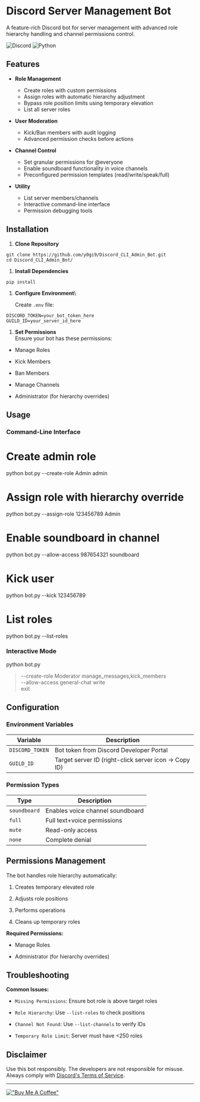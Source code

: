# Discord Server Management Bot

A feature-rich Discord bot for server management with advanced role hierarchy handling and channel permissions control.

![Discord](https://img.shields.io/badge/Discord-%235865F2.svg?style=for-the-badge&logo=discord&logoColor=white)
![Python](https://img.shields.io/badge/python-3670A0?style=for-the-badge&logo=python&logoColor=ffdd54)

## Features

- **Role Management**
  - Create roles with custom permissions
  - Assign roles with automatic hierarchy adjustment
  - Bypass role position limits using temporary elevation
  - List all server roles

- **User Moderation**
  - Kick/Ban members with audit logging
  - Advanced permission checks before actions

- **Channel Control**
  - Set granular permissions for @everyone
  - Enable soundboard functionality in voice channels
  - Preconfigured permission templates (read/write/speak/full)

- **Utility**
  - List server members/channels
  - Interactive command-line interface
  - Permission debugging tools

## Installation

1. **Clone Repository**
```
git clone https://github.com/y0gi9/Discord_CLI_Admin_Bot.git
cd Discord_CLI_Admin_Bot/
```
1.  **Install Dependencies**
```
pip install 
```
1.  **Configure Environment**\

    Create `.env` file:
```
DISCORD_TOKEN=your_bot_token_here
GUILD_ID=your_server_id_here
```
1.  **Set Permissions**\
    Ensure your bot has these permissions:

-   Manage Roles

-   Kick Members

-   Ban Members

-   Manage Channels

-   Administrator (for hierarchy overrides)

Usage
-----

### Command-Line Interface

# Create admin role
python bot.py --create-role Admin admin

# Assign role with hierarchy override
python bot.py --assign-role 123456789 Admin

# Enable soundboard in channel
python bot.py --allow-access 987654321 soundboard

# Kick user
python bot.py --kick 123456789

# List roles
python bot.py --list-roles

### Interactive Mode

python bot.py
> --create-role Moderator manage_messages,kick_members  
> --allow-access general-chat write  
> exit

Configuration
-------------

### Environment Variables

| Variable | Description |
| --- | --- |
| `DISCORD_TOKEN` | Bot token from Discord Developer Portal |
| `GUILD_ID` | Target server ID (right-click server icon -> Copy ID) |

### Permission Types

| Type | Description |
| --- | --- |
| `soundboard` | Enables voice channel soundboard |
| `full` | Full text+voice permissions |
| `mute` | Read-only access |
| `none` | Complete denial |

Permissions Management
----------------------

The bot handles role hierarchy automatically:

1.  Creates temporary elevated role

2.  Adjusts role positions

3.  Performs operations

4.  Cleans up temporary roles

**Required Permissions:**

-   Manage Roles

-   Administrator (for hierarchy overrides)

Troubleshooting
---------------

**Common Issues:**

-   `Missing Permissions`: Ensure bot role is above target roles

-   `Role Hierarchy`: Use `--list-roles` to check positions

-   `Channel Not Found`: Use `--list-channels` to verify IDs

-   `Temporary Role Limit`: Server must have <250 roles

Disclaimer
----------

Use this bot responsibly. The developers are not responsible for misuse. Always comply with [Discord's Terms of Service](https://discord.com/terms).

* * * * *

[!["Buy Me A Coffee"](https://www.buymeacoffee.com/assets/img/custom_images/orange_img.png)](https://www.buymeacoffee.com/y0gi)
